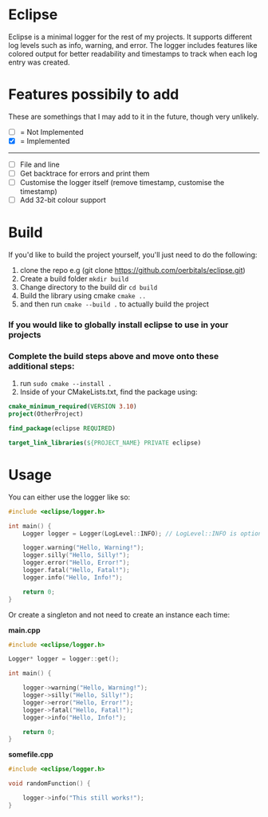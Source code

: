 # Eclipse
Eclipse is a minimal logger for the rest of my projects. It supports different log levels such as info, warning, and error. The logger includes features like colored output for better readability and timestamps to track when each log entry was created.

# Features possibily to add
These are somethings that I may add to it in the future, though very unlikely.

- [ ] = Not Implemented
- [x] = Implemented

___

- [ ] File and line
- [ ] Get backtrace for errors and print them
- [ ] Customise the logger itself (remove timestamp, customise the timestamp)
- [ ] Add 32-bit colour support

# Build
If you'd like to build the project yourself, you'll just need to do the following:

1) clone the repo e.g (git clone https://github.com/oerbitals/eclipse.git)
2) Create a build folder `mkdir build`
3) Change directory to the build dir `cd build`
4) Build the library using cmake `cmake ..`
5) and then run `cmake --build .` to actually build the project

### If you would like to globally install eclipse to use in your projects
### Complete the build steps above and move onto these additional steps:

1) run `sudo cmake --install .`
2) Inside of your CMakeLists.txt, find the package using:

```cmake
cmake_minimum_required(VERSION 3.10)
project(OtherProject)

find_package(eclipse REQUIRED)

target_link_libraries(${PROJECT_NAME} PRIVATE eclipse)
```

# Usage

You can either use the logger like so:
```cpp
#include <eclipse/logger.h>

int main() {
    Logger logger = Logger(LogLevel::INFO); // LogLevel::INFO is optional, default is INFO

    logger.warning("Hello, Warning!");
    logger.silly("Hello, Silly!");
    logger.error("Hello, Error!");
    logger.fatal("Hello, Fatal!");
    logger.info("Hello, Info!");

    return 0;
}
```

Or create a singleton and not need to create an instance each time:

**main.cpp**
```cpp
#include <eclipse/logger.h>

Logger* logger = logger::get();

int main() {

    logger->warning("Hello, Warning!");
    logger->silly("Hello, Silly!");
    logger->error("Hello, Error!");
    logger->fatal("Hello, Fatal!");
    logger->info("Hello, Info!");

    return 0;
}
```

**somefile.cpp**
```cpp
#include <eclipse/logger.h>

void randomFunction() {

    logger->info("This still works!");
}
```